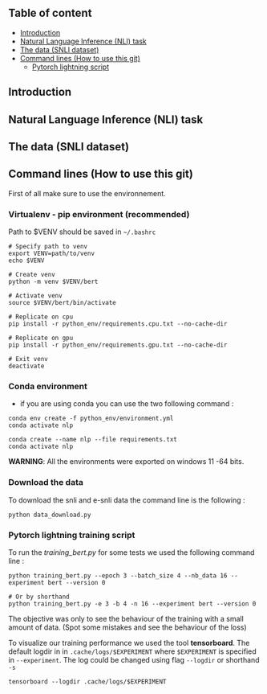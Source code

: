## Table of content

- [Introduction](#introduction)
- [Natural Language Inference (NLI) task](#natural-language-inference-nli-task)
- [The data (SNLI dataset)](#the-data-snli-dataset)
- [Command lines (How to use this git)](#command-lines-how-to-use-this-git)
    - [Pytorch lightning script](#pytorch-lightning-training-script)

## Introduction

## Natural Language Inference (NLI) task

## The data (SNLI dataset)

## Command lines (How to use this git)

First of all make sure to use the environnement.

### Virtualenv - pip environment (recommended)

Path to $VENV should be saved in `~/.bashrc`

```commandline
# Specify path to venv
export VENV=path/to/venv
echo $VENV

# Create venv
python -m venv $VENV/bert

# Activate venv
source $VENV/bert/bin/activate

# Replicate on cpu
pip install -r python_env/requirements.cpu.txt --no-cache-dir

# Replicate on gpu
pip install -r python_env/requirements.gpu.txt --no-cache-dir

# Exit venv
deactivate
```

### Conda environment

- if you are using conda you can use the two following command :

```commandline
conda env create -f python_env/environment.yml
conda activate nlp
```

```commandline
conda create --name nlp --file requirements.txt
conda activate nlp
```

**WARNING**: All the environments were exported on windows 11 -64 bits.

### Download the data

To download the snli and e-snli data the command line is the following :

```commandline
python data_download.py
```

### Pytorch lightning training script

To run the *training_bert.py* for some tests we used the following command line :

```commandline
python training_bert.py --epoch 3 --batch_size 4 --nb_data 16 --experiment bert --version 0

# Or by shorthand
python training_bert.py -e 3 -b 4 -n 16 --experiment bert --version 0
```

The objective was only to see the behaviour of the training with a small amount of data. (Spot some mistakes and see the
behaviour of the loss)

To visualize our training performance we used the tool **tensorboard**. The default logdir in
in `.cache/logs/$EXPERIMENT`
where `$EXPERIMENT` is specified in `--experiment`. The log could be changed using flag `--logdir` or shorthand `-s`

```commandline
tensorboard --logdir .cache/logs/$EXPERIMENT
```
